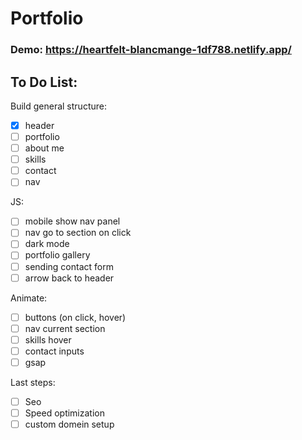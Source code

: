# Portfolio

### Demo: https://heartfelt-blancmange-1df788.netlify.app/

## To Do List:

Build general structure:

- [x] header
- [ ] portfolio
- [ ] about me
- [ ] skills
- [ ] contact
- [ ] nav

JS:

- [ ] mobile show nav panel
- [ ] nav go to section on click
- [ ] dark mode
- [ ] portfolio gallery
- [ ] sending contact form
- [ ] arrow back to header

Animate:

- [ ] buttons (on click, hover)
- [ ] nav current section
- [ ] skills hover
- [ ] contact inputs
- [ ] gsap

Last steps:

- [ ] Seo
- [ ] Speed optimization
- [ ] custom domein setup
